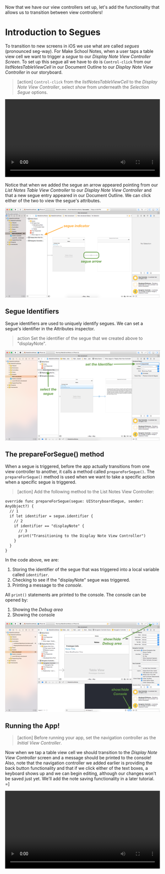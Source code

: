 Now that we have our view controllers set up, let's add the functionality that allows us to transition between view controllers!

# Introduction to Segues

To transition to new screens in iOS we use what are called *segues* (pronounced seg-way). For Make School Notes, when a user taps a table view cell we want to trigger a *segue* to our *Display Note View Controller Screen*. To set up this segue all we have to do is `Control-click` from our *listNotesTableViewCell* in our Document Outline to our *Display Note View Controller* in our storyboard.

> [action]
`Control-click` from the *listNotesTableViewCell* to the *Display Note View Controller*, select *show* from underneath the *Selection Segue* options.
>
<video width="100%" controls>
    <source src="https://s3.amazonaws.com/mgwu-misc/Make+School+Notes/segue.mov" type="video/mp4">
</video>

Notice that when we added the segue an arrow appeared pointing from our *List Notes Table View Controller* to our *Display Note View Controller* and that a new segue entry appeared in our Document Outline. We can click either of the two to view the segue's attributes.

 ![image showing changes from segue](./images/segue.png)

## Segue Identifiers

Segue identifiers are used to uniquely identify segues. We can set a segue's identifier in the Attributes inspector.

> action
Set the identifier of the segue that we created above to "displayNote".
>
![image showing changes from segue](./images/segue-id.png)

## The prepareForSegue() method

When a segue is triggered, before the app actually transitions from one view controller to another, it calls a method called `prepareForSegue()`. The `prepareForSegue()` method is used when we want to take a specific action when a specific segue is triggered.

> [action]
Add the following method to the List Notes View Controller:
>
    override func prepareForSegue(segue: UIStoryboardSegue, sender: AnyObject?) {
      // 1
      if let identifier = segue.identifier {
        // 2
        if identifier == "displayNote" {
          // 3
          print("Transitioning to the Display Note View Controller")
        }
      }
    }
>

In the code above, we are:

1. Storing the identifier of the segue that was triggered into a local variable called `identifier`.
2. Checking to see if the "displayNote" segue was triggered.
3. Printing a message to the *console*.

All `print()` statements are printed to the console. The console can be opened by:

1. Showing the *Debug area*
2. Showing the console

![opening the console](./images/console.png)

## Running the App!

> [action]
Before running your app, set the navigation controller as the *Initial View Controller*.

Now when we tap a table view cell we should transition to the *Display Note View Controller* screen and a message should be printed to the console! Also, note that the navigation controller we added earlier is providing the back button functionality and that if we click either of the text boxes, a keyboard shows up and we can begin editing, although our changes won't be saved just yet. We'll add the note saving functionality in a later tutorial. =]

<video width="100%" controls>
    <source src="https://s3.amazonaws.com/mgwu-misc/Make+School+Notes/P05-complete.mov" type="video/mp4">
</video>

